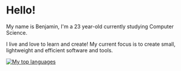 # Hello!

My name is Benjamin, I'm a 23 year-old currently studying Computer Science.

I live and love to learn and create! My current focus is to create small, lightweight and efficient software and tools.

[![My top languages](https://github-readme-stats.vercel.app/api/top-langs/?username=benstigsen&layout=compact)](https://github.com/anuraghazra/github-readme-stats)
